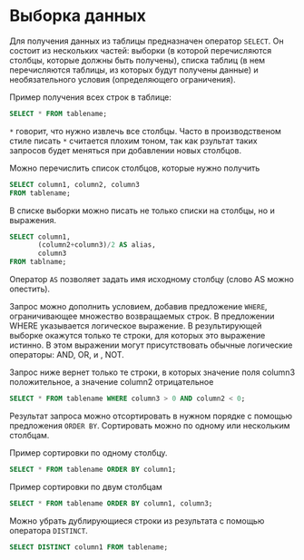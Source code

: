 # Выборка данных

Для получения данных из таблицы предназначен оператор `SELECT`. Он состоит из нескольких частей: выборки (в которой перечисляются столбцы, которые должны быть получены), списка таблиц (в нем перечисляются таблицы, из которых будут получены данные) и необязательного условия (определяющего ограничения).

Пример получения всех строк в таблице:

```sql
SELECT * FROM tablename;
```

`*` говорит, что нужно извлечь все столбцы. Часто в производственом стиле писать `*` считается плохим тоном, так как рзультат таких запросов будет меняться при добавлении новых столбцов.

Можно перечислить список столбцов, которые нужно получить

```sql
SELECT column1, column2, column3
FROM tablename;
```

В списке выборки можно писать не только списки на столбцы, но и выражения.

```sql
SELECT column1,
       (column2+column3)/2 AS alias,
       column3
FROM tablname;
```

Оператор `AS` позволяет задать имя исходному столбцу (слово AS можно опестить).

Запрос можно дополнить условием, добавив предложение `WHERE`, ограничивающее множество возвращаемых строк. В предложении WHERE указывается логическое выражение. В результирующей выборке окажутся только те строки, для которых это выражение истинно. В этом выражении могут присутствовать обычные логические операторы: AND, OR, и , NOT.

Запрос ниже вернет только те строки, в которых значение поля column3 положительное, а значение column2 отрицательное

```sql
SELECT * FROM tablename WHERE column3 > 0 AND column2 < 0;
```

Результат запроса можно отсортировать в нужном порядке с помощью предложения `ORDER BY`. Сортировать можно по одному или нескольким столбцам.

Пример сортировки по одному столбцу.

```sql
SELECT * FROM tablename ORDER BY column1;
```

Пример сортировки по двум столбцам

```sql
SELECT * FROM tablename ORDER BY column1, column3;
```

Можно убрать дублирующиеся строки из результата с помощью оператора `DISTINCT`.

```sql
SELECT DISTINCT column1 FROM tablename;
```
